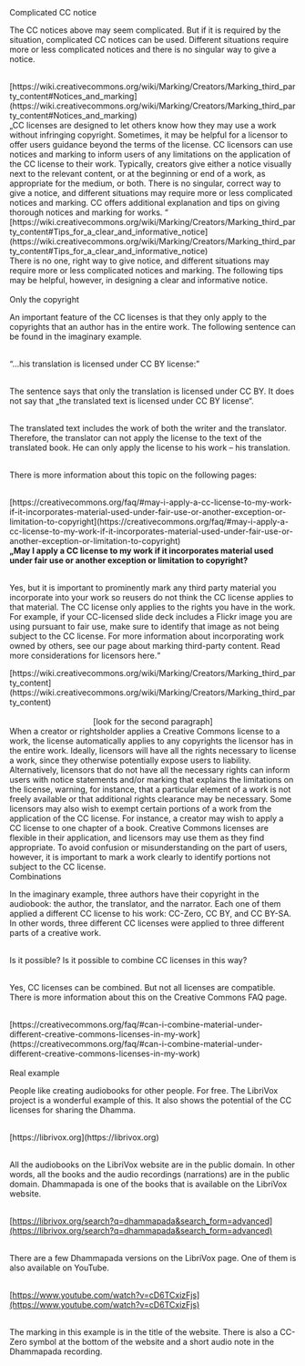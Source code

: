 <div id="complicated-cc-notice" markdown="1">
<div class="underline"> Complicated CC notice</div>
</div>

The CC notices above may seem complicated. But if it is required by the situation, complicated CC notices can be used. Different situations require more or less complicated notices and there is no singular way to give a notice.<br><br>

<div class="do-not-break-out" markdown="1">
[https://wiki.creativecommons.org/wiki/Marking/Creators/Marking_third_party_content#Notices_and_marking](https://wiki.creativecommons.org/wiki/Marking/Creators/Marking_third_party_content#Notices_and_marking)
</div>

<div class="citace" markdown="1">
„CC licenses are designed to let others know how they may use a work without infringing copyright. Sometimes, it may be helpful for a licensor to offer users guidance beyond the terms of the license. CC licensors can use notices and marking to inform users of any limitations on the application of the CC license to their work. Typically, creators give either a notice visually next to the relevant content, or at the beginning or end of a work, as appropriate for the medium, or both. <span class="highlighted-text-blue">There is no singular, correct way to give a notice, and different situations may require more or less complicated notices and marking.</span> CC offers additional explanation and tips on giving thorough notices and marking for works. “
</div>

<div class="do-not-break-out" markdown="1">
[https://wiki.creativecommons.org/wiki/Marking/Creators/Marking_third_party_content#Tips_for_a_clear_and_informative_notice](https://wiki.creativecommons.org/wiki/Marking/Creators/Marking_third_party_content#Tips_for_a_clear_and_informative_notice)
</div>

<div class="citace" markdown="1">
<span class="highlighted-text-blue">There is no one, right way to give notice, and different situations may require more or less complicated notices and marking.</span> The following tips may be helpful, however, in designing a clear and informative notice.<br><br>
</div>

<div id="only-the-copyright" markdown="1">
<div class="underline"> Only the copyright</div>
</div>

An important feature of the CC licenses is that they only apply to the copyrights that an author has in the entire work. The following sentence can be found in the imaginary example. <br><br>

“...his translation is licensed under CC BY license:”<br><br>

The sentence says that only the translation is licensed under CC BY. It does not say that „the translated text is licensed under CC BY license“. <br><br>

The translated text includes the work of both the writer and the translator. Therefore, the translator can not apply the license to the text of the translated book. He can only apply the license to his work – his translation.<br><br>

There is more information about this topic on the following pages:<br><br>

<div class="do-not-break-out" markdown="1">
[https://creativecommons.org/faq/#may-i-apply-a-cc-license-to-my-work-if-it-incorporates-material-used-under-fair-use-or-another-exception-or-limitation-to-copyright](https://creativecommons.org/faq/#may-i-apply-a-cc-license-to-my-work-if-it-incorporates-material-used-under-fair-use-or-another-exception-or-limitation-to-copyright)
</div>

<div class="citace" markdown="1">
<b>„May I apply a CC license to my work if it incorporates material used under fair use or another exception or limitation to copyright?<br><br></b>

Yes, but it is important to prominently mark any third party material you incorporate into your work so reusers do not think the CC license applies to that material. <span class="highlighted-text-green">The CC license only applies to the rights you have in the work. </span>For example, if your CC-licensed slide deck includes a Flickr image you are using pursuant to fair use, make sure to identify that image as not being subject to the CC license. For more information about incorporating work owned by others, see our page about marking third-party content. Read more considerations for licensors here.“

</div>

<div class="do-not-break-out" markdown="1">
[https://wiki.creativecommons.org/wiki/Marking/Creators/Marking_third_party_content](https://wiki.creativecommons.org/wiki/Marking/Creators/Marking_third_party_content)
</div><br>

<div style="text-align:center" markdown="1">
[look for the second paragraph]
</div >

<div class="citace" markdown="1">
<span class="highlighted-text-green">  When a creator or rightsholder applies a Creative Commons license to a work, the license automatically applies to any copyrights the licensor has in the entire work. </span>Ideally, licensors will have all the rights necessary to license a work, since they otherwise potentially expose users to liability. Alternatively, licensors that do not have all the necessary rights can inform users with notice statements and/or marking that explains the limitations on the license, warning, for instance, that a particular element of a work is not freely available or that additional rights clearance may be necessary. Some licensors may also wish to exempt certain portions of a work from the application of the CC license. For instance, a creator may wish to apply a CC license to one chapter of a book. Creative Commons licenses are flexible in their application, and licensors may use them as they find appropriate. To avoid confusion or misunderstanding on the part of users, however, it is important to mark a work clearly to identify portions not subject to the CC license.
</div>

<div id="combinations" markdown="1">
<div class="underline"> Combinations</div>
</div>

In the imaginary example, three authors have their copyright in the audiobook: the author, the translator, and the narrator. Each one of them applied a different CC license to his work: CC-Zero, CC BY, and CC BY-SA. In other words, three different CC licenses were applied to three different parts of a creative work.<br><br>

Is it possible? Is it possible to combine CC licenses in this way?<br><br>

Yes, CC licenses can be combined. But not all licenses are compatible. There is more information about this on the Creative Commons FAQ page. <br><br>

<div class="do-not-break-out" markdown="1">
[https://creativecommons.org/faq/#can-i-combine-material-under-different-creative-commons-licenses-in-my-work](https://creativecommons.org/faq/#can-i-combine-material-under-different-creative-commons-licenses-in-my-work)
</div><br>

<div id="real-example" markdown="1">
<div class="underline"> Real example</div>
</div>

People like creating audiobooks for other people. For free. The LibriVox project is a wonderful example of this. It also shows the potential of the CC licenses for sharing the Dhamma. <br><br>

<div class="do-not-break-out" markdown="1">
[https://librivox.org](https://librivox.org)
</div><br>

All the audiobooks on the LibriVox website are in the public domain. In other words, all the books and the audio recordings (narrations) are in the public domain. Dhammapada is one of the books that is available on the LibriVox website.<br><br>

[https://librivox.org/search?q=dhammapada&search_form=advanced](https://librivox.org/search?q=dhammapada&search_form=advanced)<br><br>

There are a few Dhammapada versions on the LibriVox page. One of them is also available on YouTube.<br><br>

[https://www.youtube.com/watch?v=cD6TCxizFjs](https://www.youtube.com/watch?v=cD6TCxizFjs)<br><br>

The marking in this example is in the title of the website. There is also a CC-Zero symbol at the bottom of the website and a short audio note in the Dhammapada recording.<br>
